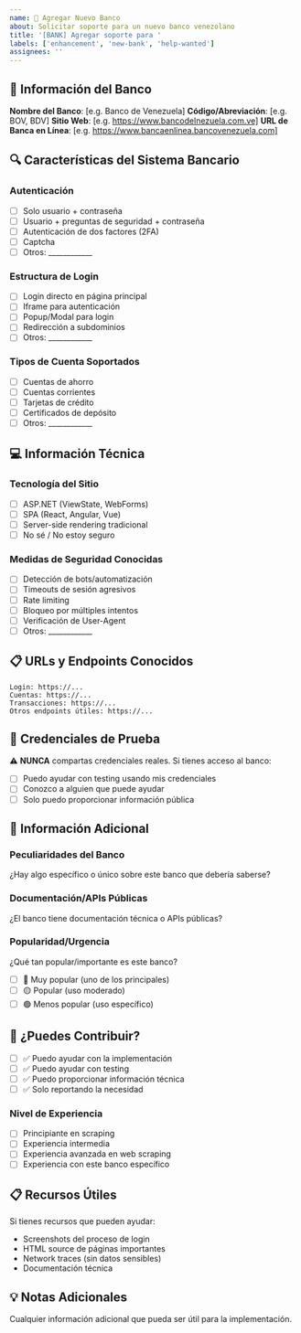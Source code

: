```yaml
---
name: 🏦 Agregar Nuevo Banco
about: Solicitar soporte para un nuevo banco venezolano
title: '[BANK] Agregar soporte para '
labels: ['enhancement', 'new-bank', 'help-wanted']
assignees: ''
---
```


## 🏦 Información del Banco

**Nombre del Banco**: [e.g. Banco de Venezuela]
**Código/Abreviación**: [e.g. BOV, BDV]
**Sitio Web**: [e.g. https://www.bancodelnezuela.com.ve]
**URL de Banca en Línea**: [e.g. https://www.bancaenlinea.bancovenezuela.com]

## 🔍 Características del Sistema Bancario

### Autenticación
- [ ] Solo usuario + contraseña
- [ ] Usuario + preguntas de seguridad + contraseña
- [ ] Autenticación de dos factores (2FA)
- [ ] Captcha
- [ ] Otros: ____________

### Estructura de Login
- [ ] Login directo en página principal
- [ ] Iframe para autenticación
- [ ] Popup/Modal para login
- [ ] Redirección a subdominios
- [ ] Otros: ____________

### Tipos de Cuenta Soportados
- [ ] Cuentas de ahorro
- [ ] Cuentas corrientes
- [ ] Tarjetas de crédito
- [ ] Certificados de depósito
- [ ] Otros: ____________

## 💻 Información Técnica

### Tecnología del Sitio
- [ ] ASP.NET (ViewState, WebForms)
- [ ] SPA (React, Angular, Vue)
- [ ] Server-side rendering tradicional
- [ ] No sé / No estoy seguro

### Medidas de Seguridad Conocidas
- [ ] Detección de bots/automatización
- [ ] Timeouts de sesión agresivos
- [ ] Rate limiting
- [ ] Bloqueo por múltiples intentos
- [ ] Verificación de User-Agent
- [ ] Otros: ____________

## 📋 URLs y Endpoints Conocidos

```
Login: https://...
Cuentas: https://...
Transacciones: https://...
Otros endpoints útiles: https://...
```

## 🔐 Credenciales de Prueba

⚠️ **NUNCA** compartas credenciales reales. Si tienes acceso al banco:

- [ ] Puedo ayudar con testing usando mis credenciales
- [ ] Conozco a alguien que puede ayudar
- [ ] Solo puedo proporcionar información pública

## 📱 Información Adicional

### Peculiaridades del Banco
¿Hay algo específico o único sobre este banco que debería saberse?

### Documentación/APIs Públicas
¿El banco tiene documentación técnica o APIs públicas?

### Popularidad/Urgencia
¿Qué tan popular/importante es este banco?
- [ ] 🔴 Muy popular (uno de los principales)
- [ ] 🟡 Popular (uso moderado)
- [ ] 🟢 Menos popular (uso específico)

## 🤝 ¿Puedes Contribuir?

- [ ] ✅ Puedo ayudar con la implementación
- [ ] ✅ Puedo ayudar con testing
- [ ] ✅ Puedo proporcionar información técnica
- [ ] ✅ Solo reportando la necesidad

### Nivel de Experiencia
- [ ] Principiante en scraping
- [ ] Experiencia intermedia
- [ ] Experiencia avanzada en web scraping
- [ ] Experiencia con este banco específico

## 📋 Recursos Útiles

Si tienes recursos que pueden ayudar:
- Screenshots del proceso de login
- HTML source de páginas importantes
- Network traces (sin datos sensibles)
- Documentación técnica

## 💡 Notas Adicionales

Cualquier información adicional que pueda ser útil para la implementación. 